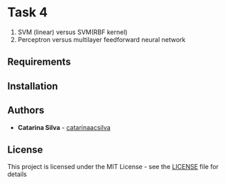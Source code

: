 # Task 4

1. SVM (linear) versus SVM(RBF kernel)
2. Perceptron versus multilayer feedforward neural network


## Requirements

## Installation

## Authors

* **Catarina Silva** - [catarinaacsilva](https://github.com/catarinaacsilva)

## License

This project is licensed under the MIT License - see the [LICENSE](LICENSE) file for details